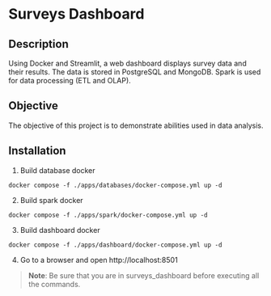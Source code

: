 # Surveys Dashboard

## Description
Using Docker and Streamlit, a web dashboard displays survey data and their results. The data is stored in PostgreSQL and MongoDB. Spark is used for data processing (ETL and OLAP).

## Objective
The objective of this project is to demonstrate abilities used in data analysis.

## Installation
1. Build database docker
```console
docker compose -f ./apps/databases/docker-compose.yml up -d
```

2. Build spark docker
```console
docker compose -f ./apps/spark/docker-compose.yml up -d
```

3. Build dashboard docker
```console
docker compose -f ./apps/dashboard/docker-compose.yml up -d
```

4. Go to a browser and open http://localhost:8501

> **Note**: Be sure that you are in surveys_dashboard before executing all the commands.
